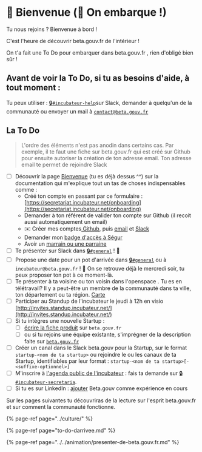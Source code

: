 # 👋 Bienvenue \(🛫 On embarque !\)

Tu nous rejoins ? Bienvenue à bord !

C'est l'heure de découvrir beta.gouv.fr de l'intérieur !

On t'a fait une To Do pour embarquer dans beta.gouv.fr , rien d'obligé bien sûr !

## Avant de voir la To Do, si tu as besoins d'aide, à tout moment :

Tu peux utiliser : [🔒`#incubateur-help`](https://startups-detat.slack.com/messages/incubateur-help)sur Slack, demander à quelqu'un de la communauté ou envoyer un mail à [`contact@beta.gouv.fr`](mailto:contact@beta.gouv.Fr)

## La To Do

> L'ordre des éléments n'est pas anodin dans certains cas. Par exemple, il te faut une fiche sur beta.gouv.fr qui est créé sur Github pour ensuite autoriser la création de ton adresse email. Ton adresse email te permet de rejoindre Slack

* [ ] Découvrir la page [Bienvenue](./) \(tu es déjà dessus ^^\) sur la documentation qui m'explique tout un tas de choses indispensables comme :
  * Créé ton compte en passant par ce formulaire : [https://secretariat.incubateur.net/onboarding](https://secretariat.incubateur.net/onboarding)
  * Demander à ton référent de valider ton compte sur Github \(il recoit aussi automatiquement un email\)
  * ✉️ Créer mes comptes[ Github](../../outils/github/), puis  [email](../../outils/emails.md) et [Slack](../../outils/slack.md)
  * Demander mon [badge d'accès à Ségur](../../dinum/locaux/badge-pour-travailler-a-segur.md) 
  * Avoir un [marrain ou une parraine](marrainage.md)
* [ ] Te présenter sur Slack dans [🔒`#general`](https://startups-detat.slack.com/messages/general) ! 👋
* [ ] Propose une date pour un pot d'arrivée dans [🔒`#general`](https://startups-detat.slack.com/messages/general) ou à `incubateur@beta.gouv.fr` ! 🍺 On se retrouve déjà le mercredi soir, tu peux proposer ton pot à ce moment-là.
* [ ] Te présenter à ta voisine ou ton voisin dans l'openspace . Tu es en télétravail? Il y a peut-être un membre de la communauté dans ta ville, ton département ou ta région. [Carte](https://doc.incubateur.net/communaute/dinum/locaux/ou-travailler#beta-gouv-fr-en-dehors-de-paris) 
* [ ] Participer au Standup de l'incubateur le jeudi à 12h en visio [http://invites.standup.incubateur.net/](http://invites.standup.incubateur.net/)
* [ ] Si tu intègres une nouvelle Startup :
  * [ ] [écrire la fiche produit](https://github.com/betagouv/beta.gouv.fr/blob/master/CONTRIBUTING.md#ajouter-une-startup) sur `beta.gouv.fr` 
  * [ ] ou si tu rejoins une équipe existante, s'imprégner de la description faite sur [`beta.gouv.fr`](https://beta.gouv.fr/startups)
* [ ] Créer un canal dans le Slack beta.gouv pour la Startup, sur le format `startup-<nom de ta startup>` ou rejoindre le ou les canaux de ta Startup, identifiables par leur format : `startup-<nom de ta startup>[-<suffixe-optionnel>]`
* [ ] M'inscrire à [l'agenda public de l'incubateur](https://calendar.google.com/calendar/embed?src=0ieonqap1r5jeal5ugeuhoovlg%40group.calendar.google.com&ctz=Europe/Paris) : fais ta demande sur [🔒`#incubateur-secretaria`](https://startups-detat.slack.com/messages/secretaria).
* [ ] Si tu es sur LinkedIn : [ajouter](https://www.dropbox.com/s/p6r3qlu5kt5mypg/%20LinkedIn_beta.gif?dl=0) Beta.gouv comme  expérience en cours 

Sur les pages suivantes tu découvriras de la lecture sur l'esprit beta.gouv.fr et sur comment la communauté fonctionne.

{% page-ref page="../culture/" %}

{% page-ref page="to-do-darrivee.md" %}

{% page-ref page="../../animation/presenter-de-beta.gouv.fr.md" %}

